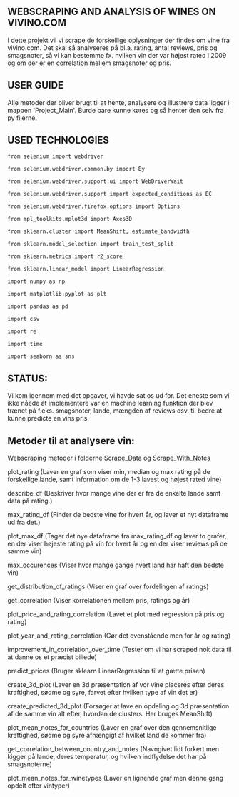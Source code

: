 ## **WEBSCRAPING AND ANALYSIS OF WINES ON VIVINO.COM**

I dette projekt vil vi scrape de forskellige oplysninger der findes om vine fra vivino.com.
Det skal så analyseres på bl.a. rating, antal reviews, pris og smagsnoter, så vi kan bestemme fx. hvilken vin der var højest rated i 2009 og om der er en correlation mellem smagsnoter og pris.



## **USER GUIDE**

Alle metoder der bliver brugt til at hente, analysere og illustrere data ligger i mappen 'Project_Main'. Burde bare kunne køres og så henter den selv fra py filerne.



## **USED TECHNOLOGIES**
```
from selenium import webdriver

from selenium.webdriver.common.by import By

from selenium.webdriver.support.ui import WebDriverWait

from selenium.webdriver.support import expected_conditions as EC

from selenium.webdriver.firefox.options import Options

from mpl_toolkits.mplot3d import Axes3D

from sklearn.cluster import MeanShift, estimate_bandwidth

from sklearn.model_selection import train_test_split

from sklearn.metrics import r2_score

from sklearn.linear_model import LinearRegression

import numpy as np

import matplotlib.pyplot as plt

import pandas as pd

import csv

import re

import time

import seaborn as sns
```

## **STATUS:**
Vi kom igennem med det opgaver, vi havde sat os ud for. Det eneste som vi ikke nåede at implementere var en machine learning funktion der blev trænet på f.eks. smagsnoter, lande, mængden af reviews osv. til bedre at kunne predicte en vins pris.


## **Metoder til at analysere vin:**
Webscraping metoder i folderne Scrape_Data og Scrape_With_Notes

plot_rating (Laver en graf som viser min, median og max rating på de forskellige lande, samt information om de 1-3 lavest og højest rated vine)

describe_df (Beskriver hvor mange vine der er fra de enkelte lande samt data på rating.)

max_rating_df (Finder de bedste vine for hvert år, og laver et nyt dataframe ud fra det.)

plot_max_df (Tager det nye dataframe fra max_rating_df og laver to grafer, en der viser højeste rating på vin for hvert år og en der viser reviews på de samme vin)

max_occurences (Viser hvor mange gange hvert land har haft den bedste vin)

get_distribution_of_ratings (Viser en graf over fordelingen af ratings)

get_correlation (Viser korrelationen mellem pris, ratings og år)

plot_price_and_rating_correlation (Lavet et plot med regression på pris og rating)

plot_year_and_rating_correlation (Gør det ovenstående men for år og rating)

improvement_in_correlation_over_time (Tester om vi har scraped nok data til at danne os et præcist billede)

predict_prices (Bruger sklearn LinearRegression til at gætte prisen)

create_3d_plot (Laver en 3d præsentation af vor vine placeres efter deres kraftighed, sødme og syre, farvet efter hvilken type af vin det er)

create_predicted_3d_plot (Forsøger at lave en opdeling og 3d præsentation af de samme vin alt efter, hvordan de clusters. Her bruges MeanShift)

plot_mean_notes_for_countries (Laver en graf over den gennemsnitlige kraftighed, sødme og syre afhængigt af hvilket land de kommer fra)

get_correlation_between_country_and_notes (Navngivet lidt forkert men kigger på lande, deres temperatur, og hvilken indflydelse det har på smagsnoterne)

plot_mean_notes_for_winetypes (Laver en lignende graf men denne gang opdelt efter vintyper)
